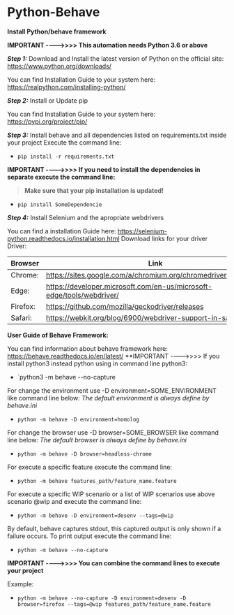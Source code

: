 # Python-Behave

**Install Python/behave framework**

**IMPORTANT ---->>>>  This automation needs Python 3.6 or above**

***Step 1:*** Download and Install the latest version of Python on the official site: https://www.python.org/downloads/
        
You can find Installation Guide to your system here:  https://realpython.com/installing-python/


***Step 2:*** Install or Update pip
        
You can find Installation Guide to your system here:  https://pypi.org/project/pip/


***Step 3:*** Install behave and all dependencies listed on requirements.txt inside your project
        Execute the command line:
        
* `pip install -r requirements.txt` 

**IMPORTANT ---->>>>  If you need to install the dependencies in separate execute the command line:**
                  
                  
> **Make sure that your pip installation is updated!** 

        
* `pip install SomeDependencie` 

***Step 4:*** Install Selenium and the apropriate webdrivers
       
You can find a installation Guide here:  https://selenium-python.readthedocs.io/installation.html
Download links for your driver Driver:
        
        
| Browser | Link                                                                  |
| ------  | --------------------------------------------------------------------- |
| Chrome: | https://sites.google.com/a/chromium.org/chromedriver/downloads        |
| Edge:   | https://developer.microsoft.com/en-us/microsoft-edge/tools/webdriver/ | 
| Firefox:| https://github.com/mozilla/geckodriver/releases                       | 
| Safari: | https://webkit.org/blog/6900/webdriver-support-in-safari-10/          | 
       

**User Guide of Behave Framework:**

You can find information about behave framework here:  https://behave.readthedocs.io/en/latest/
**IMPORTANT ---->>>> If you install python3 instead python using in command line python3: 
*   `python3 -m behave --no-capture 

For change the environment use -D environment=SOME_ENVIRONMENT like command line below:
        *The default environment is always define by behave.ini*
      
*   `python -m behave -D environment=homolog` 

For change the browser use -D browser=SOME_BROWSER like command line below:
        *The default browser is always define by behave.ini*
       
*  `python -m behave -D browser=headless-chrome` 

For execute a specific feature execute the command line:
        
* `python -m behave features_path/feature_name.feature` 

For execute a specific WIP scenario or a list of WIP scenarios use above scenario @wip and execute the command line:
      
*   `python -m behave -D environment=desenv --tags=@wip` 

By default, behave captures stdout, this captured output is only shown if a failure occurs.
To print output execute the command line:
    
*    ` python -m behave --no-capture `

**IMPORTANT ---->>>>  You can combine the command lines to execute your project**

Example:
      
*  `python -m behave --no-capture -D environment=desenv -D browser=firefox --tags=@wip features_path/feature_name.feature` 



